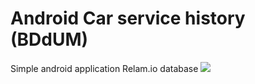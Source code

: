 # Android Car service history (BDdUM)

Simple android application
Relam.io database
![](https://raw.githubusercontent.com/DelPiero10pl/carservice-bdum/master/app/src/main/res/drawable/fan_log.png)
